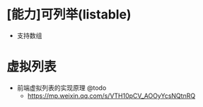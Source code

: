 # [能力]可列举(listable)

- 支持数组

# 虚拟列表

- 前端虚拟列表的实现原理 @todo
  - https://mp.weixin.qq.com/s/VTH10pCV_AOOyYcsNQtnRQ